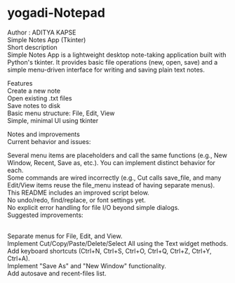 # yogadi-Notepad  
Author : ADITYA KAPSE  <br>
Simple Notes App (Tkinter) <br>
Short description <br>
Simple Notes App is a lightweight desktop note-taking application built with Python's tkinter. It provides basic file operations (new, open, save) and a simple menu-driven interface for writing and saving plain text notes. <br>

Features  <br>
Create a new note  <br>
Open existing .txt files  <br>
Save notes to disk  <br>
Basic menu structure: File, Edit, View  <br>
Simple, minimal UI using tkinter   <br>

Notes and improvements  <br>
Current behavior and issues:  <br>

Several menu items are placeholders and call the same functions (e.g., New Window, Recent, Save as, etc.). You can implement distinct behavior for each.   <br>
Some commands are wired incorrectly (e.g., Cut calls save_file, and many Edit/View items reuse the file_menu instead of having separate menus). This README includes an improved script below.    <br>
No undo/redo, find/replace, or font settings yet.   <br>
No explicit error handling for file I/O beyond simple dialogs.   <br>
Suggested improvements:   

  <br> Separate menus for File, Edit, and View.
  <br> Implement Cut/Copy/Paste/Delete/Select All using the Text widget methods.
  <br> Add keyboard shortcuts (Ctrl+N, Ctrl+S, Ctrl+O, Ctrl+Q, Ctrl+Z, Ctrl+Y, Ctrl+A).
  <br> Implement "Save As" and "New Window" functionality.
 <br> Add autosave and recent-files list.
